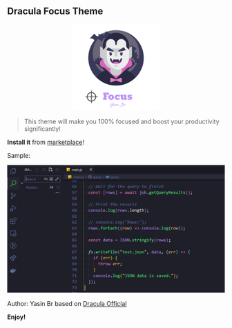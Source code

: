## Dracula Focus Theme

<p align="center">
  <img alt="Dracula Focus" src="./images/Dracula_focus.png"  width="200" />
</p>

> This theme will make you 100% focused and boost your productivity significantly!

**Install it** from [marketplace](https://marketplace.visualstudio.com/items?itemName=YasinBr.focus-theme)!




Sample:

![Screen Dracula Focus](./images/screen.png)

Author: Yasin Br
based on [Dracula Official](https://github.com/dracula/visual-studio-code)

**Enjoy!**

